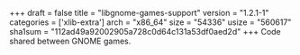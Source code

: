+++
draft = false
title = "libgnome-games-support"
version = "1.2.1-1"
categories = ['xlib-extra']
arch = "x86_64"
size = "54336"
usize = "560617"
sha1sum = "112ad49a92002905a728c0d64c131a53df0aed2d"
+++
Code shared between GNOME games.